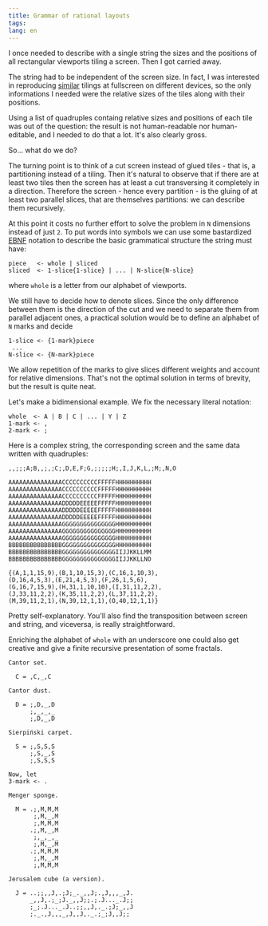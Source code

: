 ```yaml
---
title: Grammar of rational layouts
tags: 
lang: en
---
```



I once needed to describe with a single string the sizes and the positions of all rectangular viewports tiling a screen.
Then I got carried away.


The string had to be independent of the screen size.
In fact, I was interested in reproducing [similar][similarity] tilings at fullscreen on different devices, so the only informations I needed were the relative sizes of the tiles along with their positions.

[similarity]: http://en.wikipedia.org/wiki/Similarity_(geometry)

Using a list of quadruples containg relative sizes and positions of each tile was out of the question: the result is not human-readable nor human-editable, and I needed to do that a lot.
It's also clearly gross.

So... what do we do?

The turning point is to think of a cut screen instead of glued tiles - that is, a partitioning instead of a tiling.
Then it's natural to observe that if there are at least two tiles then the screen has at least a cut transversing it completely in a direction.
Therefore the screen - hence every partition - is the gluing of at least two parallel slices, that are themselves partitions: we can describe them recursively.

At this point it costs no further effort to solve the problem in `N` dimensions instead of just `2`.
To put words into symbols we can use some bastardized [EBNF][ebnf] notation to describe the basic grammatical structure the string must have:


[ebnf]:       http://en.wikipedia.org/wiki/Extended_Backus%E2%80%93Naur_Form

``` text
piece   <- whole | sliced
sliced  <- 1-slice{1-slice} | ... | N-slice{N-slice}
```

where `whole` is a letter from our alphabet of viewports.

We still have to decide how to denote slices.
Since the only difference between them is the direction of the cut and we need to separate them from parallel adjacent ones, a practical solution would be to define an alphabet of `N` marks and decide

``` text
1-slice <- {1-mark}piece
 ...
N-slice <- {N-mark}piece
```

We allow repetition of the marks to give slices different weights and account for relative dimensions.
That's not the optimal solution in terms of brevity, but the result is quite neat.

Let's make a bidimensional example.
We fix the necessary literal notation:

``` text
whole  <- A | B | C | ... | Y | Z
1-mark <- ,
2-mark <- ;
```

Here is a complex string, the corresponding screen and the same data written with quadruples:

``` text
,,;;;A;B,,;,;C;,D,E,F;G,;;;;;H;,I,J,K,L,;M;,N,O

AAAAAAAAAAAAAAACCCCCCCCCCFFFFFHHHHHHHHHH
AAAAAAAAAAAAAAACCCCCCCCCCFFFFFHHHHHHHHHH
AAAAAAAAAAAAAAACCCCCCCCCCFFFFFHHHHHHHHHH
AAAAAAAAAAAAAAADDDDDEEEEEFFFFFHHHHHHHHHH
AAAAAAAAAAAAAAADDDDDEEEEEFFFFFHHHHHHHHHH
AAAAAAAAAAAAAAADDDDDEEEEEFFFFFHHHHHHHHHH
AAAAAAAAAAAAAAAGGGGGGGGGGGGGGGHHHHHHHHHH
AAAAAAAAAAAAAAAGGGGGGGGGGGGGGGHHHHHHHHHH
AAAAAAAAAAAAAAAGGGGGGGGGGGGGGGHHHHHHHHHH
BBBBBBBBBBBBBBBGGGGGGGGGGGGGGGHHHHHHHHHH
BBBBBBBBBBBBBBBGGGGGGGGGGGGGGGIIJJKKLLMM
BBBBBBBBBBBBBBBGGGGGGGGGGGGGGGIIJJKKLLNO

{(A,1,1,15,9),(B,1,10,15,3),(C,16,1,10,3),
(D,16,4,5,3),(E,21,4,5,3),(F,26,1,5,6),
(G,16,7,15,9),(H,31,1,10,10),(I,31,11,2,2),
(J,33,11,2,2),(K,35,11,2,2),(L,37,11,2,2),
(M,39,11,2,1),(N,39,12,1,1),(O,40,12,1,1)}
```

Pretty self-explanatory.
You'll also find the transposition between screen and string, and viceversa, is really straightforward.

Enriching the alphabet of `whole` with an underscore one could also get creative and give a finite recursive presentation of some fractals.


``` text
Cantor set.

  C = ,C,_,C

Cantor dust.

  D = ;,D,_,D
      ;,_,_,_
      ;,D,_,D

Sierpiński carpet.

  S = ;,S,S,S
      ;,S,_,S
      ;,S,S,S

Now, let
3-mark <- .

Menger sponge.

  M = .;,M,M,M
       ;,M,_,M
       ;,M,M,M
      .;,M,_,M
       ;,_,_,_
       ;,M,_,M
      .;,M,M,M
       ;,M,_,M
       ;,M,M,M

Jerusalem cube (a version).

  J = ..;;,,J,.;J;_._,,J;.,J,,,_,J.
      _,,J,.;_;J._,,J;;.;.J..._.J;;
      ;_;.J..._.J..;;,,J,._.;J;_,,J
      ;._.,J,,,_,J,,J,._.;_;J,,J;;
```